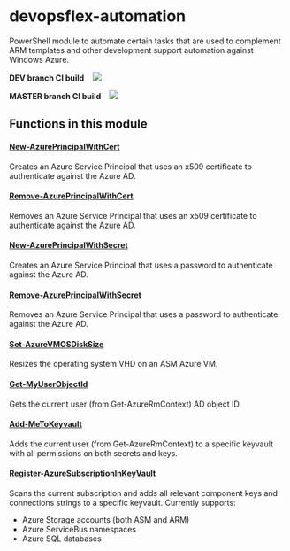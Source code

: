 devopsflex-automation
=======================

PowerShell module to automate certain tasks that are used to complement ARM templates and other development support automation against Windows Azure.

**DEV branch CI build**&nbsp;&nbsp;&nbsp;
![](https://eshopworld.visualstudio.com/_apis/public/build/definitions/310eec01-7d3c-402e-b179-74a206e8d4e3/9/badge)

**MASTER branch CI build**&nbsp;&nbsp;&nbsp;
![](https://eshopworld.visualstudio.com/_apis/public/build/definitions/310eec01-7d3c-402e-b179-74a206e8d4e3/9/badge)


## Functions in this module

#### [New-AzurePrincipalWithCert](docs/New-AzurePrincipalWithCert.md)

Creates an Azure Service Principal that uses an x509 certificate to authenticate against the Azure AD.

#### [Remove-AzurePrincipalWithCert](docs/Remove-AzurePrincipalWithCert.md)

Removes an Azure Service Principal that uses an x509 certificate to authenticate against the Azure AD.

#### [New-AzurePrincipalWithSecret](docs/New-AzurePrincipalWithSecret.md)

Creates an Azure Service Principal that uses a password to authenticate against the Azure AD.

#### [Remove-AzurePrincipalWithSecret](docs/Remove-AzurePrincipalWithSecret.md)

Removes an Azure Service Principal that uses a password to authenticate against the Azure AD.

#### [Set-AzureVMOSDiskSize](docs/Set-AzureVMOSDiskSize.md)

Resizes the operating system VHD on an ASM Azure VM.

#### [Get-MyUserObjectId](docs/Get-MyUserObjectId.md)

Gets the current user (from Get-AzureRmContext) AD object ID.

#### [Add-MeToKeyvault](docs/Add-MeToKeyvault.md)

Adds the current user (from Get-AzureRmContext) to a specific keyvault with all permissions on both secrets and keys.

#### [Register-AzureSubscriptionInKeyVault](docs/Register-AzureSubscriptionInKeyVault.md)

Scans the current subscription and adds all relevant component keys and connections strings to a specific keyvault.
Currently supports:

- Azure Storage accounts (both ASM and ARM)
- Azure ServiceBus namespaces
- Azure SQL databases